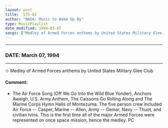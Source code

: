 ```yaml
---
layout: post
title:  STS-62
author: "NASA: Music to Wake Up By"
type: MusicPlaylist
date_modified: 1994-03-07
songs: ["Medley of Armed Forces anthems by United States Military Glee Club"]
---
```


----
### DATE: March 07, 1994
----
⊹ Medley of Armed Forces anthems by United States Military Glee Club

#### Comment:
* The Air Force Song  (Off We Go Into the Wild Blue Yonder), Anchors Aweigh, U.S. Army Anthem, The Caissons Go Rolling Along and The Marine Corps Hymn Halls of Montezuma. The five person crew included Air Force --  Casper, Marine -- Allen, Army -- Gemar, Navy -- Thuot, and civilian Ivins. This is the first time all of the major Armed Forces were represented on once space mission, hence the medley. PC



<br/>
<center>
	<a target="_blank"
	   href="https://twitter.com/intent/tweet?hashtags=Space,NASA,Playlist,NASAWakeupCalls,SpaceProgram&text={{ page.author}}, '{{ page.songs.first }}' {{ page.title }}, {{ page.date | date: '%B %d, %Y' }}. {{ site.url }}{{ page.url }} @nasawakeupcalls">
	   <i class="fab fa-twitter" alt="Tweet this page" style="font-size: 1.3em;"></i>
	</a>
	&nbsp; 	<i class="fas fa-user-astronaut" style="font-size: 1.5em;"></i> &nbsp;
    <a type="amzn" search="'Medley of Armed Forces anthems by United States Military Glee Club'" category="popular music">
        <i class="fab fa-amazon" style="font-size: 1.3em;"></i>
    </a>
</center>
